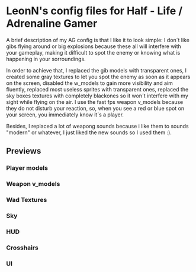 # LeonN's config files for Half - Life / Adrenaline Gamer

A brief description of my AG config is that I like it to look simple: I don´t like gibs flying around or big explosions because these all will interfere with your gameplay, making it difficult to spot the enemy or knowing what is happening in your sorroundings.

In order to achieve that, I replaced the gib models with transparent ones, I created some gray textures to let you spot the enemy as soon as it appears on the screen, disabled the w_models to gain more visibility and aim fluently, replaced most useless sprites
with transparent ones, replaced the sky boxes textures with completely blackones so it won´t interfere with my sight while flying on the air. I use the fast fps weapon v_models because they do not disturb your reaction, 
so, when you see a red or blue spot on your screen, you immediately know it´s a player.

Besides, I replaced a lot of weapong sounds because i like them to sounds "modern" or whatever, I just liked the new sounds so I used them :).

## Previews

### Player models
### Weapon v_models
### Wad Textures
### Sky
### HUD
### Crosshairs
### UI
### 
